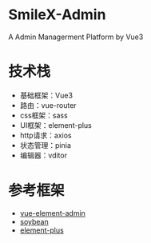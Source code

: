 # SmileX-Admin

A Admin Managerment Platform by Vue3


# 技术栈
- 基础框架：Vue3
- 路由：vue-router
- css框架：sass
- UI框架：element-plus
- http请求：axios
- 状态管理：pinia
- 编辑器：vditor


# 参考框架
- [vue-element-admin](https://panjiachen.github.io/vue-element-admin-site/zh/)
- [soybean](https://soybean.pro/)
- [element-plus](https://element-plus.gitee.io/)
